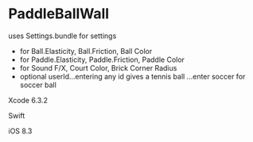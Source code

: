 # PaddleBallWall

uses Settings.bundle for settings
- for Ball.Elasticity, Ball.Friction, Ball Color
- for Paddle.Elasticity, Paddle.Friction, Paddle Color
- for Sound F/X, Court Color, Brick Corner Radius
- optional userId...entering any id gives a tennis ball
  ...enter soccer for soccer ball

Xcode 6.3.2 

Swift

iOS 8.3
